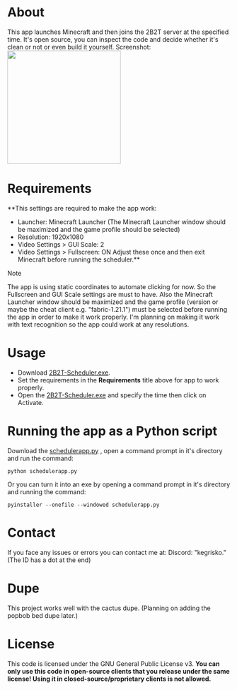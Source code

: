 # About
This app launches Minecraft and then joins the 2B2T server at the specified time. It's open source, you can inspect the code and decide whether it's clean or not or even build it yourself.
Screenshot:
<img src="files/screenshot.png" width="256" >

# Requirements
**This settings are required to make the app work:
- Launcher: Minecraft Launcher (The Minecraft Launcher window should be maximized and the game profile should be selected)
- Resolution: 1920x1080
- Video Settings > GUI Scale: 2
- Video Settings > Fullscreen: ON
Adjust these once and then exit Minecraft before running the scheduler.**

> [!NOTE]
> The app is using static coordinates to automate clicking for now. So the Fullscreen and GUI Scale settings are must to have. Also the Minecraft Launcher window should be maximized and the game profile (version or maybe the cheat client e.g. "fabric-1.21.1") must be selected before running the app in order to make it work properly. I'm planning on making it work with text recognition so the app could work at any resolutions.

# Usage
- Download [2B2T-Scheduler.exe](https://github.com/cagritaskn/2b2t-join-scheduler/releases/download/release/2B2T-Scheduler.exe).
- Set the requirements in the **Requirements** title above for app to work properly.
- Open the [2B2T-Scheduler.exe](https://github.com/cagritaskn/2b2t-join-scheduler/releases/download/release/2B2T-Scheduler.exe) and specify the time then click on Activate.

# Running the app as a Python script
Download the [schedulerapp.py](https://github.com/cagritaskn/2b2t-join-scheduler/blob/main/schedulerapp.py) , open a command prompt in it's directory and run the command:
```
python schedulerapp.py
```

Or you can turn it into an exe by opening a command prompt in it's directory and running the command:

```
pyinstaller --onefile --windowed schedulerapp.py
```

# Contact
If you face any issues or errors you can contact me at:
Discord: "kegrisko." (The ID has a dot at the end)

# Dupe
This project works well with the cactus dupe. (Planning on adding the popbob bed dupe later.)

# License
This code is licensed under the GNU General Public License v3. **You can only use this code in open-source clients that you release under the same license! Using it in closed-source/proprietary clients is not allowed.**
